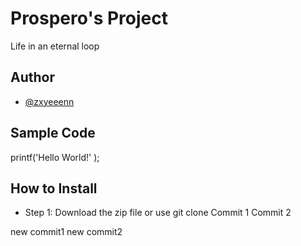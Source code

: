 # Prospero's Project
Life in an eternal loop
## Author 
- [@zxyeeenn](https://github.com/zxyeeenn)
## Sample Code
printf('Hello World!' );
## How to Install
- Step 1: Download the zip file or use git clone
Commit 1
Commit 2

new commit1
new commit2